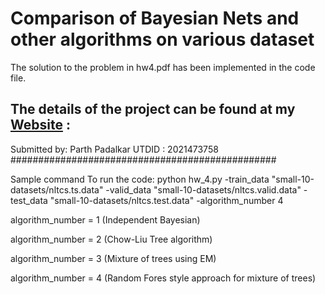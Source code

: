 # Comparison of Bayesian Nets and other algorithms on various dataset
The solution to the problem in hw4.pdf has been implemented in the code file.

## The details of the project can be found at my [Website](https://petrichor1998.github.io/projects/bayes_nets/) :

Submitted by: Parth Padalkar
UTDID : 2021473758
################################################


Sample command To run the code:
python hw_4.py -train_data "small-10-datasets/nltcs.ts.data" -valid_data "small-10-datasets/nltcs.valid.data" -test_data "small-10-datasets/nltcs.test.data" -algorithm_number 4

algorithm_number = 1 (Independent Bayesian)

algorithm_number = 2 (Chow-Liu Tree algorithm)

algorithm_number = 3 (Mixture of trees using EM)

algorithm_number = 4 (Random Fores style approach for mixture of trees)
